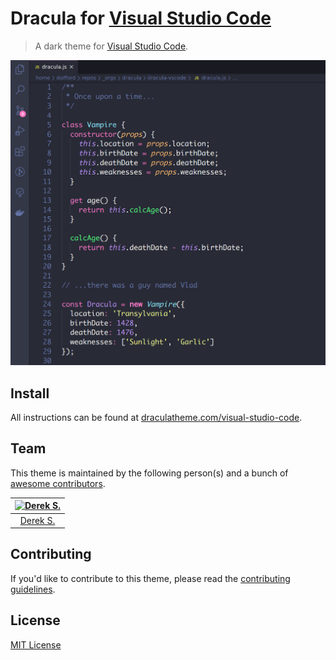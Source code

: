 # Dracula for [Visual Studio Code](http://code.visualstudio.com)

> A dark theme for [Visual Studio Code](http://code.visualstudio.com).

![Screenshot](https://raw.githubusercontent.com/dracula/visual-studio-code/master/screenshot.png)

## Install

All instructions can be found at [draculatheme.com/visual-studio-code](https://draculatheme.com/visual-studio-code).

## Team

This theme is maintained by the following person(s) and a bunch of [awesome contributors](https://github.com/dracula/visual-studio-code/graphs/contributors).

[![Derek S.](https://avatars3.githubusercontent.com/u/5240018?v=3&s=70)](https://github.com/dsifford) |
:---: |
[Derek S.](https://github.com/dsifford) |

## Contributing

If you'd like to contribute to this theme, please read the [contributing guidelines](https://github.com/dracula/visual-studio-code/blob/HEAD/./.github/CONTRIBUTING.md).

## License

[MIT License](https://github.com/dracula/visual-studio-code/blob/HEAD/./LICENSE)
